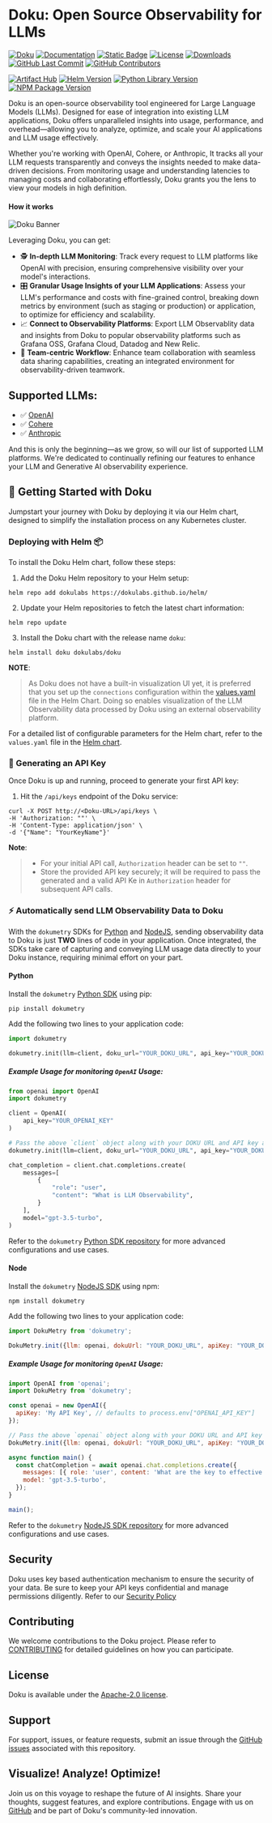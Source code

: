 # Doku: Open Source Observability for LLMs
[![Doku](https://img.shields.io/badge/Doku-orange)](https://github.com/dokulabs/doku)
[![Documentation](https://img.shields.io/badge/Documentation-orange?logo=Google-Docs&logoColor=white)](https://docs.dokulabs.com/)
[![Static Badge](https://img.shields.io/badge/Slack-4A154B?logo=slack&logoColor=white)](https://join.slack.com/t/doku-0tq5728/shared_invite/zt-2a9aql9xx-FN5EIZ2DtZ~XtJoYdxUDtA)
[![License](https://img.shields.io/github/license/dokulabs/doku?label=license&logo=github&color=f80&logoColor=fff%22%20alt=%22License)](https://github.com/dokulabs/doku/blob/main/LICENSE)
[![Downloads](https://static.pepy.tech/badge/dokumetry/month)](https://pepy.tech/project/dokumetry)
[![GitHub Last Commit](https://img.shields.io/github/last-commit/dokulabs/doku)](https://github.com/dokulabs/doku/pulse)
[![GitHub Contributors](https://img.shields.io/github/contributors/dokulabs/doku)](https://github.com/dokulabs/doku/graphs/contributors)

[![Artifact Hub](https://img.shields.io/endpoint?url=https://artifacthub.io/badge/repository/doku)](https://artifacthub.io/packages/search?repo=doku)
[![Helm Version](https://img.shields.io/github/tag/dokulabs/helm.svg?&label=Chart%20Version&logo=helm)](https://github.com/dokulabs/helm/tags)
[![Python Library Version](https://img.shields.io/github/tag/dokulabs/dokumetry-python.svg?&label=dokumetry%20version&logo=pypi)](https://pypi.org/project/dokumetry/)
[![NPM Package Version](https://img.shields.io/github/tag/dokulabs/dokumetry-node.svg?&label=dokumetry%20version&logo=npm)](https://www.npmjs.com/package/dokumetry)



Doku is an open-source observability tool engineered for Large Language Models (LLMs). Designed for ease of integration into existing LLM applications, Doku offers unparalleled insights into usage, performance, and overhead—allowing you to analyze, optimize, and scale your AI applications and LLM usage effectively. 

Whether you're working with OpenAI, Cohere, or Anthropic, It tracks all your LLM requests transparently and conveys the insights needed to make data-driven decisions. From monitoring usage and understanding latencies to managing costs and collaborating effortlessly, Doku grants you the lens to view your models in high definition.

#### How it works
![Doku Banner](https://raw.githubusercontent.com/dokulabs/.github/main/profile/assets/banner.gif)

Leveraging Doku, you can get:

- 🕵️ **In-depth LLM Monitoring**: Track every request to LLM platforms like OpenAI with precision, ensuring comprehensive visibility over your model's interactions.
- 🎛️ **Granular Usage Insights of your LLM Applications**: Assess your LLM's performance and costs with fine-grained control, breaking down metrics by environment (such as staging or production) or application, to optimize for efficiency and scalability.
- 📈 **Connect to Observability Platforms**: Export LLM Observablity data and insights from Doku to popular observability platforms such as Grafana OSS, Grafana Cloud, Datadog and New Relic.
- 👥 **Team-centric Workflow**: Enhance team collaboration with seamless data sharing capabilities, creating an integrated environment for observability-driven teamwork.

## Supported LLMs:

- ✅ [OpenAI](https://openai.com/)
- ✅ [Cohere](https://cohere.com/)
- ✅ [Anthropic](https://www.anthropic.com/)

And this is only the beginning—as we grow, so will our list of supported LLM platforms. We're dedicated to continually refining our features to enhance your LLM and Generative AI observability experience.


## 🚀 Getting Started with Doku

Jumpstart your journey with Doku by deploying it via our Helm chart, designed to simplify the installation process on any Kubernetes cluster.

### Deploying with Helm 📦 

To install the Doku Helm chart, follow these steps:

1. Add the Doku Helm repository to your Helm setup:

```shell
helm repo add dokulabs https://dokulabs.github.io/helm/
```

2. Update your Helm repositories to fetch the latest chart information:

```shell
helm repo update
```

3. Install the Doku chart with the release name `doku`:

```shell
helm install doku dokulabs/doku
```

**NOTE**:
> As Doku does not have a built-in visualization UI yet, it is preferred that you set up the `connections` configuration within the [values.yaml](https://github.com/dokulabs/doku/tree/main/helm/doku/values.yaml) file in the Helm Chart. Doing so enables visualization of the LLM Observability data processed by Doku using an external observability platform.

For a detailed list of configurable parameters for the Helm chart, refer to the `values.yaml` file in the [Helm chart](https://github.com/dokulabs/doku/tree/main/helm/doku).

### 🔑 Generating an API Key

Once Doku is up and running, proceed to generate your first API key:

1. Hit the `/api/keys` endpoint of the Doku service:

```shell
curl -X POST http://<Doku-URL>/api/keys \
-H 'Authorization: ""' \
-H 'Content-Type: application/json' \
-d '{"Name": "YourKeyName"}'
```

**Note**: 
> - For your initial API call, `Authorization` header can be set to `""`. 
> - Store the provided API key securely; it will be required to pass the generated and a valid API Ke in `Authorization` header  for subsequent API calls.

### ⚡️ Automatically send LLM Observability Data to Doku

With the `dokumetry` SDKs for [Python](https://github.com/dokulabs/dokumetry-python) and [NodeJS](https://github.com/dokulabs/dokumetry-node), sending observability data to Doku is just **TWO** lines of code in your application. Once integrated, the SDKs take care of capturing and conveying LLM usage data directly to your Doku instance, requiring minimal effort on your part.

#### Python

Install the `dokumetry` [Python SDK](https://pypi.org/project/dokumetry/) using pip:

```shell
pip install dokumetry
```

Add the following two lines to your application code:

```python
import dokumetry

dokumetry.init(llm=client, doku_url="YOUR_DOKU_URL", api_key="YOUR_DOKU_TOKEN")
```

##### Example Usage for monitoring `OpenAI` Usage:

```python
from openai import OpenAI
import dokumetry

client = OpenAI(
    api_key="YOUR_OPENAI_KEY"
)

# Pass the above `client` object along with your DOKU URL and API key and this will make sure that all OpenAI calls are automatically tracked.
dokumetry.init(llm=client, doku_url="YOUR_DOKU_URL", api_key="YOUR_DOKU_TOKEN")

chat_completion = client.chat.completions.create(
    messages=[
        {
            "role": "user",
            "content": "What is LLM Observability",
        }
    ],
    model="gpt-3.5-turbo",
)
```

Refer to the `dokumetry` [Python SDK repository](https://github.com/dokulabs/dokumetry-python) for more advanced configurations and use cases.

#### Node

Install the `dokumetry` [NodeJS SDK](https://www.npmjs.com/package/dokumetry) using npm:

```shell
npm install dokumetry
```

Add the following two lines to your application code:

```javascript
import DokuMetry from 'dokumetry';

DokuMetry.init({llm: openai, dokuUrl: "YOUR_DOKU_URL", apiKey: "YOUR_DOKU_TOKEN"})
```

##### Example Usage for monitoring `OpenAI` Usage:

```javascript
import OpenAI from 'openai';
import DokuMetry from 'dokumetry';

const openai = new OpenAI({
  apiKey: 'My API Key', // defaults to process.env["OPENAI_API_KEY"]
});

// Pass the above `openai` object along with your DOKU URL and API key and this will make sure that all OpenAI calls are automatically tracked.
DokuMetry.init({llm: openai, dokuUrl: "YOUR_DOKU_URL", apiKey: "YOUR_DOKU_TOKEN"})

async function main() {
  const chatCompletion = await openai.chat.completions.create({
    messages: [{ role: 'user', content: 'What are the key to effective observability?' }],
    model: 'gpt-3.5-turbo',
  });
}

main();
```

Refer to the `dokumetry` [NodeJS SDK repository](https://github.com/dokulabs/dokumetry-node) for more advanced configurations and use cases.

## Security

Doku uses key based authentication mechanism to ensure the security of your data. Be sure to keep your API keys confidential and manage permissions diligently. Refer to our [Security Policy](SECURITY)

## Contributing

We welcome contributions to the Doku project. Please refer to [CONTRIBUTING](CONTRIBUTING) for detailed guidelines on how you can participate.

## License

Doku is available under the [Apache-2.0 license](LICENSE).

## Support

For support, issues, or feature requests, submit an issue through the [GitHub issues](https://github.com/dokulabs/doku/issues) associated with this repository.

## Visualize! Analyze! Optimize!

Join us on this voyage to reshape the future of AI insights. Share your thoughts, suggest features, and explore contributions. Engage with us on [GitHub](https://github.com/dokulabs/doku) and be part of Doku's community-led innovation.
